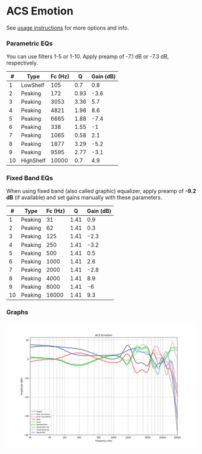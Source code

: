 # ACS Emotion
See [usage instructions](https://github.com/jaakkopasanen/AutoEq#usage) for more options and info.

### Parametric EQs
You can use filters 1-5 or 1-10. Apply preamp of -7.1 dB or -7.3 dB, respectively.

|   # | Type      |   Fc (Hz) |    Q |   Gain (dB) |
|-----|-----------|-----------|------|-------------|
|   1 | LowShelf  |       105 | 0.7  |         0.8 |
|   2 | Peaking   |       172 | 0.93 |        -3.6 |
|   3 | Peaking   |      3053 | 3.36 |         5.7 |
|   4 | Peaking   |      4821 | 1.98 |         8.6 |
|   5 | Peaking   |      6665 | 1.88 |        -7.4 |
|   6 | Peaking   |       338 | 1.55 |        -1   |
|   7 | Peaking   |      1065 | 0.58 |         2.1 |
|   8 | Peaking   |      1877 | 3.29 |        -5.2 |
|   9 | Peaking   |      9595 | 2.77 |        -3.1 |
|  10 | HighShelf |     10000 | 0.7  |         4.9 |

### Fixed Band EQs
When using fixed band (also called graphic) equalizer, apply preamp of **-9.2 dB** (if available) and set gains manually with these parameters.

|   # | Type    |   Fc (Hz) |    Q |   Gain (dB) |
|-----|---------|-----------|------|-------------|
|   1 | Peaking |        31 | 1.41 |         0.9 |
|   2 | Peaking |        62 | 1.41 |         0.3 |
|   3 | Peaking |       125 | 1.41 |        -2.3 |
|   4 | Peaking |       250 | 1.41 |        -3.2 |
|   5 | Peaking |       500 | 1.41 |         0.5 |
|   6 | Peaking |      1000 | 1.41 |         2.6 |
|   7 | Peaking |      2000 | 1.41 |        -2.8 |
|   8 | Peaking |      4000 | 1.41 |         8.9 |
|   9 | Peaking |      8000 | 1.41 |        -6   |
|  10 | Peaking |     16000 | 1.41 |         9.3 |

### Graphs
![](./ACS%20Emotion.png)

